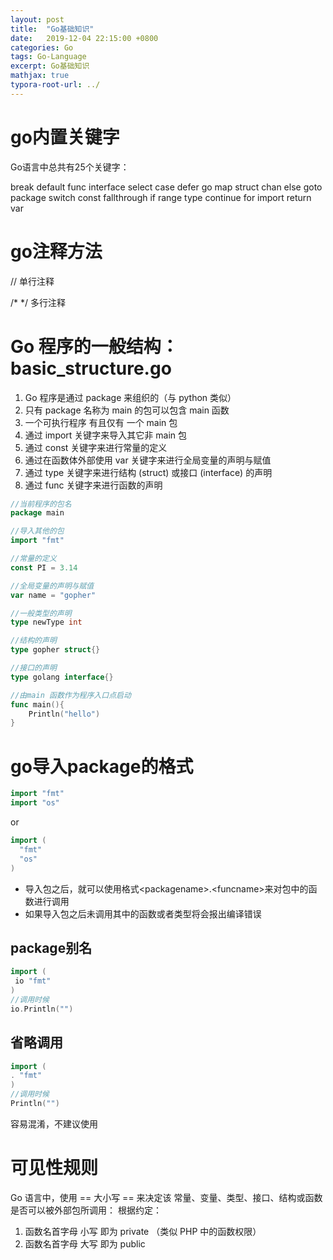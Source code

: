 ```yaml
---
layout: post
title:  "Go基础知识"
date:   2019-12-04 22:15:00 +0800
categories: Go
tags: Go-Language
excerpt: Go基础知识
mathjax: true
typora-root-url: ../
---
```


# go内置关键字

Go语言中总共有25个关键字：

break        default           func        interface        select case          defer              go           map               struct chan          else                goto       package        switch const         fallthrough    if             range             type continue   for                  import    return             var 

# go注释方法

// 单行注释

/* */ 多行注释

# Go 程序的一般结构：basic_structure.go

1. Go 程序是通过 package 来组织的（与 python 类似）
2. 只有 package 名称为 main 的包可以包含 main 函数
3. 一个可执行程序 有且仅有 一个 main 包
4. 通过 import 关键字来导入其它非 main 包
5. 通过 const 关键字来进行常量的定义
6. 通过在函数体外部使用 var 关键字来进行全局变量的声明与赋值
7. 通过 type 关键字来进行结构 (struct) 或接口 (interface) 的声明
8. 通过 func 关键字来进行函数的声明

```go
//当前程序的包名
package main

//导入其他的包
import "fmt"

//常量的定义
const PI = 3.14

//全局变量的声明与赋值
var name = "gopher"

//一般类型的声明
type newType int

//结构的声明
type gopher struct{}

//接口的声明
type golang interface{}

//由main 函数作为程序入口点启动
func main(){
    Println("hello")
}
```

# go导入package的格式

```go
import "fmt"
import "os"
```

or

```go
import (
  "fmt"
  "os"
)
```

* 导入包之后，就可以使用格式\<packagename\>.\<funcname\>来对包中的函数进行调用
* 如果导入包之后未调用其中的函数或者类型将会报出编译错误

## package别名

```go
import (
 io "fmt"
)
//调用时候
io.Println("")
```

## 省略调用

```go
import (
. "fmt"
)
//调用时候
Println("")
```

容易混淆，不建议使用

# 可见性规则

Go 语言中，使用 == 大小写 == 来决定该 常量、变量、类型、接口、结构或函数 是否可以被外部包所调用：
根据约定：

1. 函数名首字母 小写 即为 private （类似 PHP 中的函数权限）
2. 函数名首字母 大写 即为 public
